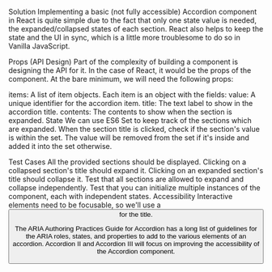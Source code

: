 Solution
Implementing a basic (not fully accessible) Accordion component in React is quite simple due to the fact that only one state value is needed, the expanded/collapsed states of each section. React also helps to keep the state and the UI in sync, which is a little more troublesome to do so in Vanilla JavaScript.

Props (API Design)
Part of the complexity of building a component is designing the API for it. In the case of React, it would be the props of the component. At the bare minimum, we will need the following props:

items: A list of item objects. Each item is an object with the fields:
value: A unique identifier for the accordion item.
title: The text label to show in the accordion title.
contents: The contents to show when the section is expanded.
State
We can use ES6 Set to keep track of the sections which are expanded. When the section title is clicked, check if the section's value is within the set. The value will be removed from the set if it's inside and added it into the set otherwise.

Test Cases
All the provided sections should be displayed.
Clicking on a collapsed section's title should expand it.
Clicking on an expanded section's title should collapse it.
Test that all sections are allowed to expand and collapse independently.
Test that you can initialize multiple instances of the component, each with independent states.
Accessibility
Interactive elements need to be focusable, so we'll use a <button> for the title.

The ARIA Authoring Practices Guide for Accordion has a long list of guidelines for the ARIA roles, states, and properties to add to the various elements of an accordion. Accordion II and Accordion III will focus on improving the accessibility of the Accordion component.
